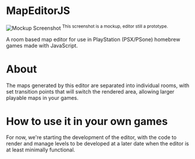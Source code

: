 # MapEditorJS
![Mockup Screenshot](https://i.imgur.com/8NRctO4.png "Mockup Screenshot")
<sup>This screenshot is a mockup, editor still a prototype.</sup>

A room based map editor for use in PlayStation (PSX/PSone) homebrew games made with JavaScript.

# About
The maps generated by this editor are separated into individual rooms, with set transition points that will switch the rendered area, allowing larger playable maps in your games.

# How to use it in your own games
For now, we're starting the development of the editor, with the code to render and manage levels to be developed at a later date when the editor is at least minimally functional.